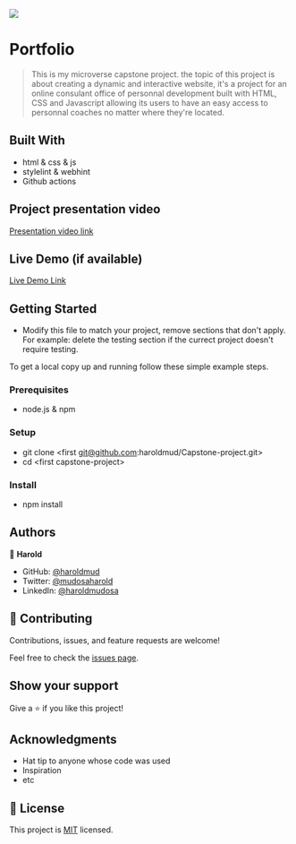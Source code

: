 ![](https://img.shields.io/badge/Microverse-blueviolet)

# Portfolio

> This is my microverse capstone project. the topic of this project is about creating a dynamic and interactive website, it's a project for an online consulant office of personnal development built with HTML, CSS and Javascript allowing its users to have an easy access to personnal coaches no matter where they're located.

## Built With

- html & css & js
- stylelint & webhint
- Github actions

## Project presentation video

[Presentation video link](https://www.loom.com/share/f8fe4f5ff46149e89dc42a09e66f17d5)

## Live Demo (if available)


[Live Demo Link](https://haroldmud.github.io/Capstone-project/)

## Getting Started

- Modify this file to match your project, remove sections that don't apply. For example: delete the testing section if the currect project doesn't require testing.

To get a local copy up and running follow these simple example steps.

### Prerequisites

- node.js & npm

### Setup

- git clone \<first git@github.com:haroldmud/Capstone-project.git>
- cd \<first capstone-project>

### Install

- npm install

<!-- ### Usage -->

<!-- ### Run tests -->

<!-- ### Deployment -->

## Authors

👤 **Harold**

- GitHub: [@haroldmud](https://hargithub.com/haroldmud)
- Twitter: [@mudosaharold](https://twitter.com/MudosaHarold)
- LinkedIn: [@haroldmudosa](https://www.linkedin.com/in/harold-mudosa-40124021b/)

## 🤝 Contributing

Contributions, issues, and feature requests are welcome!

Feel free to check the [issues page](../../issues/).

## Show your support

Give a ⭐️ if you like this project!

## Acknowledgments

- Hat tip to anyone whose code was used
- Inspiration
- etc

## 📝 License

This project is [MIT](./MIT.md) licensed.
